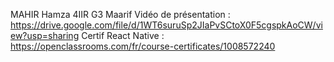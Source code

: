 MAHIR Hamza 4IIR G3 Maarif
Vidéo de présentation :  https://drive.google.com/file/d/1WT6suruSp2JIaPvSCtoX0F5cgspkAoCW/view?usp=sharing
Certif React Native : https://openclassrooms.com/fr/course-certificates/1008572240
